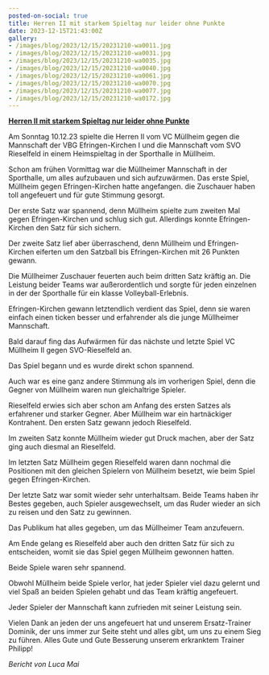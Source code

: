 ```yaml
---
posted-on-social: true
title: Herren II mit starkem Spieltag nur leider ohne Punkte
date: 2023-12-15T21:43:00Z
gallery:
- /images/blog/2023/12/15/20231210-wa0011.jpg
- /images/blog/2023/12/15/20231210-wa0031.jpg
- /images/blog/2023/12/15/20231210-wa0035.jpg
- /images/blog/2023/12/15/20231210-wa0040.jpg
- /images/blog/2023/12/15/20231210-wa0061.jpg
- /images/blog/2023/12/15/20231210-wa0070.jpg
- /images/blog/2023/12/15/20231210-wa0077.jpg
- /images/blog/2023/12/15/20231210-wa0172.jpg
---
```

**<u>Herren II mit starkem Spieltag nur leider ohne Punkte</u>**

Am Sonntag 10.12.23 spielte die Herren II vom VC Müllheim gegen die
Mannschaft der VBG Efringen-Kirchen I und die Mannschaft vom SVO
Rieselfeld in einem Heimspieltag in der Sporthalle in Müllheim.

Schon am frühen Vormittag war die Müllheimer Mannschaft in der
Sporthalle, um alles aufzubauen und sich aufzuwärmen. Das erste Spiel,
Müllheim gegen Efringen-Kirchen hatte angefangen. die Zuschauer haben
toll angefeuert und für gute Stimmung gesorgt.

Der erste Satz war spannend, denn Müllheim spielte zum zweiten Mal gegen
Efringen-Kirchen und schlug sich gut. Allerdings konnte Efringen-Kirchen
den Satz für sich sichern.

Der zweite Satz lief aber überraschend, denn Müllheim und
Efringen-Kirchen eiferten um den Satzball bis Efringen-Kirchen mit 26
Punkten gewann.

Die Müllheimer Zuschauer feuerten auch beim dritten Satz kräftig an. Die
Leistung beider Teams war außerordentlich und sorgte für jeden einzelnen
in der der Sporthalle für ein klasse Volleyball-Erlebnis.

Efringen-Kirchen gewann letztendlich verdient das Spiel, denn sie waren
einfach einen ticken besser und erfahrender als die junge Müllheimer
Mannschaft.

Bald darauf fing das Aufwärmen für das nächste und letzte Spiel VC
Müllheim II gegen SVO-Rieselfeld an.

Das Spiel begann und es wurde direkt schon spannend.

Auch war es eine ganz andere Stimmung als im vorherigen Spiel, denn die
Gegner von Müllheim waren nun gleichaltrige Spieler.

Rieselfeld erwies sich aber schon am Anfang des ersten Satzes als
erfahrener und starker Gegner. Aber Müllheim war ein hartnäckiger
Kontrahent. Den ersten Satz gewann jedoch Rieselfeld.

Im zweiten Satz konnte Müllheim wieder gut Druck machen, aber der Satz
ging auch diesmal an Rieselfeld.

Im letzten Satz Müllheim gegen Rieselfeld waren dann nochmal die
Positionen mit den gleichen Spielern von Müllheim besetzt, wie beim
Spiel gegen Efringen-Kirchen.

Der letzte Satz war somit wieder sehr unterhaltsam. Beide Teams haben
ihr Bestes gegeben, auch Spieler ausgewechselt, um das Ruder wieder an
sich zu reisen und den Satz zu gewinnen.

Das Publikum hat alles gegeben, um das Müllheimer Team anzufeuern.

Am Ende gelang es Rieselfeld aber auch den dritten Satz für sich zu
entscheiden, womit sie das Spiel gegen Müllheim gewonnen hatten.

Beide Spiele waren sehr spannend.

Obwohl Müllheim beide Spiele verlor, hat jeder Spieler viel dazu gelernt
und viel Spaß an beiden Spielen gehabt und das Team kräftig angefeuert.

Jeder Spieler der Mannschaft kann zufrieden mit seiner Leistung sein.

Vielen Dank an jeden der uns angefeuert hat und unserem Ersatz-Trainer
Dominik, der uns immer zur Seite steht und alles gibt, um uns zu einem
Sieg zu führen. Alles Gute und Gute Besserung unserem erkranktem Trainer
Philipp!

<i>Bericht von Luca Mai</i>
